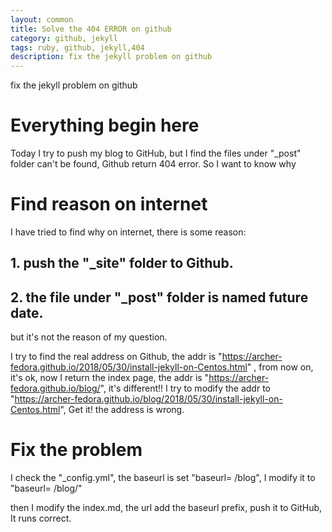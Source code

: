 ```yaml
---
layout: common
title: Solve the 404 ERROR on github
category: github, jekyll
tags: ruby, github, jekyll,404
description: fix the jekyll problem on github
---
```


 fix the jekyll problem on github

# Everything begin here

Today I try to push my blog to GitHub, but I find the files under "_post" folder can't be found, Github return 404 error. So I want to know why


# Find reason on internet

I have tried to find why on internet, there is some reason:

## 1. push the "_site" folder to Github.
## 2. the file under "_post" folder is named future date. 

but it's not the reason of my question.

I try to find the real address on Github, the addr is "https://archer-fedora.github.io/2018/05/30/install-jekyll-on-Centos.html" , from now on, it's ok, now I return the index page, the addr is "https://archer-fedora.github.io/blog/", it's different!! I try to modify the addr to "https://archer-fedora.github.io/blog/2018/05/30/install-jekyll-on-Centos.html", Get it! the address is wrong.

# Fix the problem

I check the "_config.yml", the baseurl is set "baseurl= /blog", I modify it to "baseurl= /blog/"

then I modify the index.md, the url add the baseurl prefix, push it to GitHub, It runs correct.




